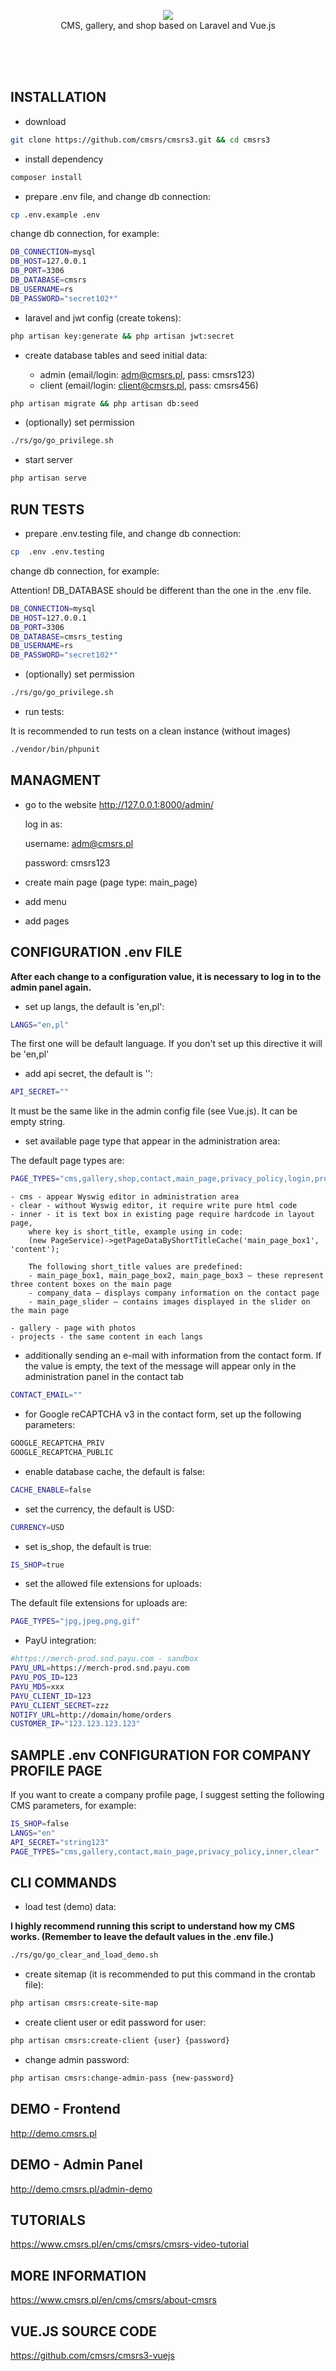 <p align="center">
    <img src="http://www.cmsrs.pl/images/cms/logo_cmsrs.png"><br/>
    CMS, gallery, and shop based on Laravel and Vue.js
</p>
</br>
</br>
</br>

## INSTALLATION

* download
 
```bash
git clone https://github.com/cmsrs/cmsrs3.git && cd cmsrs3
```

* install dependency

```bash
composer install
```

* prepare .env file, and change db connection:
 
```bash
cp .env.example .env
```

change db connection, for example:

```bash
DB_CONNECTION=mysql
DB_HOST=127.0.0.1
DB_PORT=3306
DB_DATABASE=cmsrs
DB_USERNAME=rs
DB_PASSWORD="secret102*"
```

* laravel and jwt config (create tokens):

```bash
php artisan key:generate && php artisan jwt:secret
```
 
* create database tables and seed initial data:

    - admin (email/login: adm@cmsrs.pl, pass: cmsrs123) 
    - client (email/login: client@cmsrs.pl, pass: cmsrs456) 

```bash
php artisan migrate && php artisan db:seed
```
 
* (optionally) set permission 
 
```bash
./rs/go/go_privilege.sh
```
 
* start server
 
```bash
php artisan serve
```

## RUN TESTS

* prepare .env.testing file, and change db connection:

```bash
cp  .env .env.testing 
```

change db connection, for example:

Attention! DB_DATABASE should be different than the one in the .env file.

```bash
DB_CONNECTION=mysql
DB_HOST=127.0.0.1
DB_PORT=3306
DB_DATABASE=cmsrs_testing
DB_USERNAME=rs
DB_PASSWORD="secret102*"
```

* (optionally) set permission 
 
```bash
./rs/go/go_privilege.sh
```

* run tests: 

It is recommended to run tests on a clean instance (without images)

```bash
./vendor/bin/phpunit
```

## MANAGMENT

* go to the website http://127.0.0.1:8000/admin/

    log in as:

    username: adm@cmsrs.pl

    password: cmsrs123

* create main page (page type: main_page)

* add menu
    
* add pages   
 
## CONFIGURATION .env FILE

**After each change to a configuration value, it is necessary to log in to the admin panel again.**

*  set up langs, the default is 'en,pl':

```bash
LANGS="en,pl"
```

The first one will be default language.
If you don't set up this directive it will be 'en,pl'

* add api secret, the default is '':
```bash
API_SECRET=""
```

It must be the same like in the admin config file (see Vue.js).
It can be empty string.

* set available page type that appear in the administration area: 

The default page types are:
```bash
PAGE_TYPES="cms,gallery,shop,contact,main_page,privacy_policy,login,projects,clear,checkout,register,home,shoppingsuccess,search,forgot,inner"
```

    - cms - appear Wyswig editor in administration area
    - clear - without Wyswig editor, it require write pure html code
    - inner - it is text box in existing page require hardcode in layout page, 
        where key is short_title, example using in code: 
        (new PageService)->getPageDataByShortTitleCache('main_page_box1', 'content');

        The following short_title values are predefined:
        - main_page_box1, main_page_box2, main_page_box3 – these represent three content boxes on the main page
        - company_data – displays company information on the contact page
        - main_page_slider – contains images displayed in the slider on the main page

    - gallery - page with photos
    - projects - the same content in each langs


* additionally sending an e-mail with information from the contact form.
If the value is empty, the text of the message will appear only in the administration panel in the contact tab

```bash
CONTACT_EMAIL=""
```

* for Google reCAPTCHA v3 in the contact form, set up the following parameters:

```bash
GOOGLE_RECAPTCHA_PRIV
GOOGLE_RECAPTCHA_PUBLIC
```
 
* enable database cache, the default is false: 

```bash
CACHE_ENABLE=false
```

* set the currency, the default is USD:

```bash
CURRENCY=USD
```

* set is_shop, the default is true:

```bash
IS_SHOP=true
```

* set the allowed file extensions for uploads:

The default file extensions for uploads are:
```bash
PAGE_TYPES="jpg,jpeg,png,gif"
```

* PayU integration:

```bash
#https://merch-prod.snd.payu.com - sandbox
PAYU_URL=https://merch-prod.snd.payu.com
PAYU_POS_ID=123
PAYU_MD5=xxx
PAYU_CLIENT_ID=123
PAYU_CLIENT_SECRET=zzz
NOTIFY_URL=http://domain/home/orders
CUSTOMER_IP="123.123.123.123"
```

## SAMPLE .env CONFIGURATION FOR COMPANY PROFILE PAGE

If you want to create a company profile page, I suggest setting the following CMS parameters, for example:

```bash
IS_SHOP=false
LANGS="en"
API_SECRET="string123"
PAGE_TYPES="cms,gallery,contact,main_page,privacy_policy,inner,clear"
```

## CLI COMMANDS 

* load test (demo) data: 

**I highly recommend running this script to understand how my CMS works. (Remember to leave the default values in the .env file.)**

```bash
./rs/go/go_clear_and_load_demo.sh
```

* create sitemap (it is recommended to put this command in the crontab file): 

```bash
php artisan cmsrs:create-site-map
```

* create client user or edit password for user: 

```bash
php artisan cmsrs:create-client {user} {password}
```

* change admin password:

```bash
php artisan cmsrs:change-admin-pass {new-password}
```

## DEMO - Frontend

http://demo.cmsrs.pl

## DEMO - Admin Panel

http://demo.cmsrs.pl/admin-demo

## TUTORIALS

https://www.cmsrs.pl/en/cms/cmsrs/cmsrs-video-tutorial

## MORE INFORMATION

https://www.cmsrs.pl/en/cms/cmsrs/about-cmsrs

## VUE.JS SOURCE CODE 

https://github.com/cmsrs/cmsrs3-vuejs

